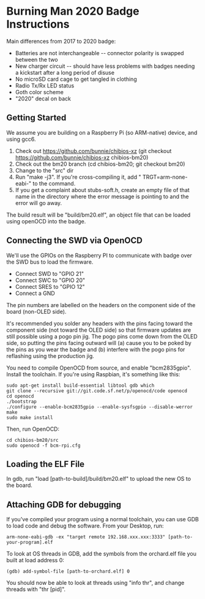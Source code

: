 # Burning Man 2020 Badge Instructions

Main differences from 2017 to 2020 badge:

* Batteries are not interchangeable -- connector polarity is swapped between the two
* New charger circuit -- should have less problems with badges needing a kickstart after a long period of disuse
* No microSD card cage to get tangled in clothing
* Radio Tx/Rx LED status
* Goth color scheme
* "2020" decal on back

## Getting Started

We assume you are building on a Raspberry Pi (so ARM-native) device,
and using gcc6. 

1. Check out https://github.com/bunnie/chibios-xz (git checkout https://github.com/bunnie/chibios-xz chibios-bm20)
2. Check out the bm20 branch (cd chibios-bm20; git checkout bm20)
3. Change to the "src" dir
4. Run "make -j3".  If you're cross-compiling it, add " TRGT=arm-none-eabi-" to the command.
5. If you get a complaint about stubs-soft.h, create an empty file of that name in the directory where the error message is pointing to and the error will go away.

The build result will be "build/bm20.elf", an object file that can be
loaded using openOCD into the badge.

## Connecting the SWD via OpenOCD

We'll use the GPIOs on the Raspberry PI to communicate with badge over
the SWD bus to load the firmware.

* Connect SWD to "GPIO 21"
* Connect SWC to "GPIO 20"
* Connect SRES to "GPIO 12"
* Connect a GND

The pin numbers are labelled on the headers on the component side of the board (non-OLED side).

It's recommended you solder any headers with the pins facing toward the component side (not toward
the OLED side) so that firmware updates are still possible using a pogo pin jig. The pogo pins
come down from the OLED side, so putting the pins facing outward will (a) cause you to be poked
by the pins as you wear the badge and (b) interfere with the pogo pins for reflashing using the
production jig.

You need to compile OpenOCD from source, and enable "bcm2835gpio".  Install the toolchain.  If you're using Raspbian, it's something like this:

    sudo apt-get install build-essential libtool gdb which
    git clone --recursive git://git.code.sf.net/p/openocd/code openocd
    cd openocd
    ./bootstrap
    ./configure --enable-bcm2835gpio --enable-sysfsgpio --disable-werror
    make
    sudo make install

Then, run OpenOCD:

    cd chibios-bm20/src
    sudo openocd -f bcm-rpi.cfg

## Loading the ELF File

In gdb, run "load [path-to-build]/build/bm20.elf" to upload the new OS to the board.

## Attaching GDB for debugging

If you've compiled your program using a normal toolchain, you can use GDB to load code and debug the software.  From your Desktop, run:

    arm-none-eabi-gdb -ex "target remote 192.168.xxx.xxx:3333" [path-to-your-program].elf

To look at OS threads in GDB, add the symbols from the orchard.elf file you built at load address 0:

    (gdb) add-symbol-file [path-to-orchard.elf] 0

You should now be able to look at threads using "info thr", and change threads with "thr [pid]".
